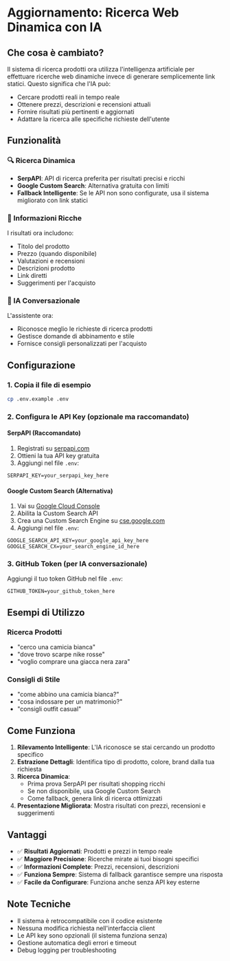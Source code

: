 # Aggiornamento: Ricerca Web Dinamica con IA

## Che cosa è cambiato?

Il sistema di ricerca prodotti ora utilizza l'intelligenza artificiale per effettuare ricerche web dinamiche invece di generare semplicemente link statici. Questo significa che l'IA può:

- Cercare prodotti reali in tempo reale
- Ottenere prezzi, descrizioni e recensioni attuali
- Fornire risultati più pertinenti e aggiornati
- Adattare la ricerca alle specifiche richieste dell'utente

## Funzionalità

### 🔍 Ricerca Dinamica
- **SerpAPI**: API di ricerca preferita per risultati precisi e ricchi
- **Google Custom Search**: Alternativa gratuita con limiti
- **Fallback Intelligente**: Se le API non sono configurate, usa il sistema migliorato con link statici

### 📱 Informazioni Ricche
I risultati ora includono:
- Titolo del prodotto
- Prezzo (quando disponibile)
- Valutazioni e recensioni
- Descrizioni prodotto
- Link diretti
- Suggerimenti per l'acquisto

### 🤖 IA Conversazionale
L'assistente ora:
- Riconosce meglio le richieste di ricerca prodotti
- Gestisce domande di abbinamento e stile
- Fornisce consigli personalizzati per l'acquisto

## Configurazione

### 1. Copia il file di esempio
```bash
cp .env.example .env
```

### 2. Configura le API Key (opzionale ma raccomandato)

#### SerpAPI (Raccomandato)
1. Registrati su [serpapi.com](https://serpapi.com)
2. Ottieni la tua API key gratuita
3. Aggiungi nel file `.env`:
```
SERPAPI_KEY=your_serpapi_key_here
```

#### Google Custom Search (Alternativa)
1. Vai su [Google Cloud Console](https://console.cloud.google.com)
2. Abilita la Custom Search API
3. Crea una Custom Search Engine su [cse.google.com](https://cse.google.com)
4. Aggiungi nel file `.env`:
```
GOOGLE_SEARCH_API_KEY=your_google_api_key_here
GOOGLE_SEARCH_CX=your_search_engine_id_here
```

### 3. GitHub Token (per IA conversazionale)
Aggiungi il tuo token GitHub nel file `.env`:
```
GITHUB_TOKEN=your_github_token_here
```

## Esempi di Utilizzo

### Ricerca Prodotti
- "cerco una camicia bianca"
- "dove trovo scarpe nike rosse"
- "voglio comprare una giacca nera zara"

### Consigli di Stile
- "come abbino una camicia bianca?"
- "cosa indossare per un matrimonio?"
- "consigli outfit casual"

## Come Funziona

1. **Rilevamento Intelligente**: L'IA riconosce se stai cercando un prodotto specifico
2. **Estrazione Dettagli**: Identifica tipo di prodotto, colore, brand dalla tua richiesta
3. **Ricerca Dinamica**: 
   - Prima prova SerpAPI per risultati shopping ricchi
   - Se non disponibile, usa Google Custom Search
   - Come fallback, genera link di ricerca ottimizzati
4. **Presentazione Migliorata**: Mostra risultati con prezzi, recensioni e suggerimenti

## Vantaggi

- ✅ **Risultati Aggiornati**: Prodotti e prezzi in tempo reale
- ✅ **Maggiore Precisione**: Ricerche mirate ai tuoi bisogni specifici
- ✅ **Informazioni Complete**: Prezzi, recensioni, descrizioni
- ✅ **Funziona Sempre**: Sistema di fallback garantisce sempre una risposta
- ✅ **Facile da Configurare**: Funziona anche senza API key esterne

## Note Tecniche

- Il sistema è retrocompatibile con il codice esistente
- Nessuna modifica richiesta nell'interfaccia client
- Le API key sono opzionali (il sistema funziona senza)
- Gestione automatica degli errori e timeout
- Debug logging per troubleshooting